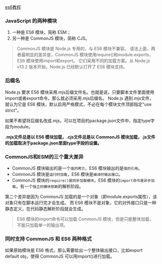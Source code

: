 [es6教程](https://es6.ruanyifeng.com/#docs/module-loader#ES6-%E6%A8%A1%E5%9D%97%E4%B8%8E-CommonJS-%E6%A8%A1%E5%9D%97%E7%9A%84%E5%B7%AE%E5%BC%82)

### JavaScript 的两种模块

1. 一种是 ES6 模块，简称 ESM；
2. 另一种是 CommonJS 模块，简称 CJS。

> CommonJS 模块是 Node.js 专用的，与 ES6 模块不兼容。
> 语法上面，两者最明显的差异是，CommonJS 模块使用require()和module.exports，ES6 模块使用import和export。
> 它们采用不同的加载方案。从 Node.js v13.2 版本开始，Node.js 已经默认打开了 ES6 模块支持。

### 后缀名

Node.js 要求 ES6 模块采用.mjs后缀文件名。也就是说，只要脚本文件里面使用import或者export命令，那么就必须采用.mjs后缀名。
Node.js 遇到.mjs文件，就认为它是 ES6 模块，默认启用严格模式，不必在每个模块文件顶部指定"use strict"。

如果不希望将后缀名改成.mjs，可以在项目的package.json文件中，指定type字段为module。

**.mjs文件总是以 ES6 模块加载，.cjs文件总是以 CommonJS 模块加载，.js文件的加载取决于package.json里面type字段的设置。**

### CommonJS和ESM的三个重大差异

- CommonJS 模块输出的是一个`值的拷贝`，ES6 模块输出的是`值的引用`。
- CommonJS 模块是`运行时加载`，ES6 模块是`编译时输出接口`。
- CommonJS 模块的`require()是同步加载模块`，ES6 模块的`import命令是异步加载`，有一个`独立的模块依赖`的解析阶段。

第二个差异是因为 CommonJS 加载的是一个对象（即module.exports属性），该对象只有在脚本运行完才会生成。
而 ES6 模块不是对象，它的对外接口只是一种静态定义，在代码静态解析阶段就会生成。

> ES6 模块的import命令可以加载 CommonJS 模块，但是只能整体加载，不能只加载单一的输出项。

### 同时支持 CommonJS 和 ES6 两种格式

如果原始模块是 ES6 格式，那么需要给出一个整体输出接口，比如export default obj，使得 CommonJS 可以用import()进行加载。